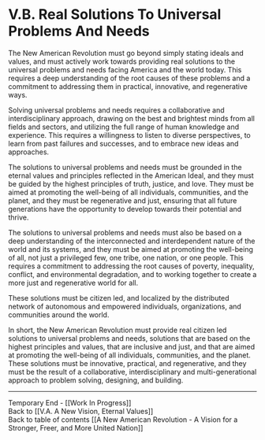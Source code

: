 # V.B. Real Solutions To Universal Problems And Needs

The New American Revolution must go beyond simply stating ideals and values, and must actively work towards providing real solutions to the universal problems and needs facing America and the world today. This requires a deep understanding of the root causes of these problems and a commitment to addressing them in practical, innovative, and regenerative ways.

Solving universal problems and needs requires a collaborative and interdisciplinary approach, drawing on the best and brightest minds from all fields and sectors, and utilizing the full range of human knowledge and experience. This requires a willingness to listen to diverse perspectives, to learn from past failures and successes, and to embrace new ideas and approaches.

The solutions to universal problems and needs must be grounded in the eternal values and principles reflected in the American Ideal, and they must be guided by the highest principles of truth, justice, and love. They must be aimed at promoting the well-being of all individuals, communities, and the planet, and they must be regenerative and just, ensuring that all future generations have the opportunity to develop towards their potential and thrive.

The solutions to universal problems and needs must also be based on a deep understanding of the interconnected and interdependent nature of the world and its systems, and they must be aimed at promoting the well-being of all, not just a privileged few, one tribe, one nation, or one people. This requires a commitment to addressing the root causes of poverty, inequality, conflict, and environmental degradation, and to working together to create a more just and regenerative world for all. 

These solutions must be citizen led, and localized by the distributed network of autonomous and empowered individuals, organizations, and communities around the world. 

In short, the New American Revolution must provide real citizen led solutions to universal problems and needs, solutions that are based on the highest principles and values, that are inclusive and just, and that are aimed at promoting the well-being of all individuals, communities, and the planet. These solutions must be innovative, practical, and regenerative, and they must be the result of a collaborative, interdisciplinary and multi-generational approach to problem solving, designing, and building. 

___

Temporary End - [[Work In Progress]]   
Back to [[V.A. A New Vision, Eternal Values]]        
Back to table of contents [[A New American Revolution - A Vision for a Stronger, Freer, and More United Nation]]  
